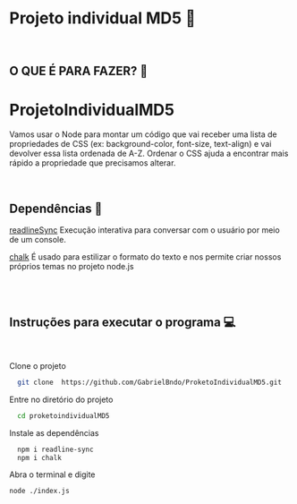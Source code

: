 # Projeto individual MD5 💾

<br>

## O QUE É PARA FAZER? 🔧

# ProjetoIndividualMD5
Vamos usar o Node para montar um código que vai receber uma lista de propriedades de CSS (ex: background-color, font-size, text-align) e vai devolver essa lista ordenada de A-Z. Ordenar o CSS ajuda a encontrar mais rápido a propriedade que precisamos alterar.

<br>

## Dependências 🛒

[readlineSync](https://www.npmjs.com/package/readline-sync) Execução interativa para conversar com o usuário por meio de um console.

[chalk](https://www.npmjs.com/package/chalk) É usado para estilizar o formato do texto e nos permite criar nossos próprios temas no projeto node.js

<br>
<br>

## Instruções para executar o programa 💻

<br>

Clone o projeto

```bash
  git clone  https://github.com/GabrielBndo/ProketoIndividualMD5.git
```

Entre no diretório do projeto

```bash
  cd proketoindividualMD5
```

Instale as dependências

```bash
  npm i readline-sync
  npm i chalk
```

Abra o terminal e digite

```bash
node ./index.js
```
